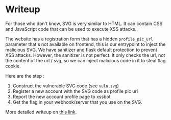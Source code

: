 # Writeup

For those who don't know, SVG is very similar to HTML. It can contain CSS and JavaScript code that can be used to execute XSS attacks.

The website has a registration form that has a hidden `profile_pic_url` parameter that's not available on frontend, this is our entrypoint to inject the malicious SVG. We have sanitizer and flask default protection to prevent XSS attacks. However, the sanitizer is not perfect. It only checks the url, not the content of the url / svg, so we can inject malicious code in it to steal flag cookie.

Here are the step :

1. Construct the vulnerable SVG code (see `vuln.svg`)
2. Register a new account with the SVG code as profile pic url
3. Report the new account profile page to xssbot
4. Get the flag in your webhook/server that you use on the SVG.

More detailed writeup on [this link](https://docs.google.com/document/d/1ZL95FapBvLul76OAB5y5ynIqPyUQNkkYI1uCkFrnTDI/edit?usp=sharing).
